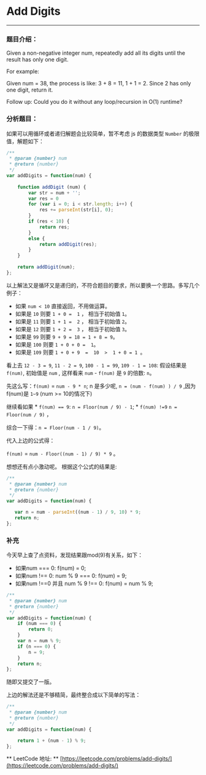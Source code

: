 # Add Digits 

---

### 题目介绍：

Given a non-negative integer num, repeatedly add all its digits until the result has only one digit.

For example:

Given num = 38, the process is like: 3 + 8 = 11, 1 + 1 = 2. Since 2 has only one digit, return it.

Follow up:
Could you do it without any loop/recursion in O(1) runtime?



### 分析题目：

如果可以用循环或者递归解题会比较简单，暂不考虑 js 的数据类型 `Number` 的极限值，解题如下：


```js
/**
 * @param {number} num
 * @return {number}
 */
var addDigits = function(num) {
    
    function addDigit (num) {
        var str = num + ''; 
        var res = 0
        for (var i = 0; i < str.length; i++) {
            res += parseInt(str[i], 0); 
        }
        if (res < 10) {
            return res;
        }
        else {
            return addDigit(res); 
        }
    }
    
    return addDigit(num);
};
```

以上解法又是循环又是递归的，不符合题目的要求，所以要换一个思路。多写几个例子：

* 如果 `num < 10` 直接返回，不用做运算。 
* 如果是 `10` 则要 `1 + 0 =  1` ， 相当于初始值 `1`。
* 如果是 `11` 则要 `1 + 1 =  2` ， 相当于初始值 `2`。
* 如果是 `12` 则要 `1 + 2 =  3` ， 相当于初始值 `3`。
* 如果是 `99` 则要 `9 + 9 = 18 = 1 + 8 = 9`。
* 如果是 `100` 则要 `1 + 0 + 0 =  1`。
* 如果是 `109` 则要 `1 + 0 + 9  =  10  >  1 + 0 = 1 `。


看上去 `12 - 3 = 9`, `11 - 2 = 9`, `100 - 1 = 99`, `109 - 1 = 108`: 假设结果是 `f(num)`, 初始值是 `num` , 这样看来 `num` - `f(num)` 是 `9` 的倍数: `n`。

先这么写：`f(num)` = `num - 9 * n`; n 是多少呢, `n = (num - f(num) ) / 9` ,因为f(num)是 `1~9` (num >= 10的情况下)


继续看如果
    * `f(num) == 9`: `n = Floor(num / 9) - 1`;
    *  `f(num) !=9` `n = Floor(num / 9)` ，

综合一下得：`n = Floor(num - 1 / 9)`。


代入上边的公式得：

`f(num)` = `num - Floor((num - 1) / 9) * 9` 。






想想还有点小激动呢。 根据这个公式的结果是: 


```js
/**
 * @param {number} num
 * @return {number}
 */
var addDigits = function(num) {

   var n = num - parseInt((num - 1) / 9, 10) * 9;
   return n; 
};
```

### 补充

今天早上查了点资料，发现结果跟mod(9)有关系，如下：

* 如果num === 0: f(num) = 0;
* 如果num !== 0: num % 9 === 0: f(num) = 9;
* 如果num !==0 并且 num % 9 !== 0: f(num) = num % 9;


```js
/**
 * @param {number} num
 * @return {number}
 */
var addDigits = function(num) {
    if (num === 0) {
        return 0;
    }
    var n = num % 9;
    if (n === 0) {
        n = 9;
    }
    return n;
};
```

随即又提交了一版。

上边的解法还是不够精简，最终整合成以下简单的写法：

```js
/**
 * @param {number} num
 * @return {number}
 */
var addDigits = function(num) {

    return 1 + (num - 1) % 9;
};
```


** LeetCode 地址: ** [https://leetcode.com/problems/add-digits/](https://leetcode.com/problems/add-digits/)

